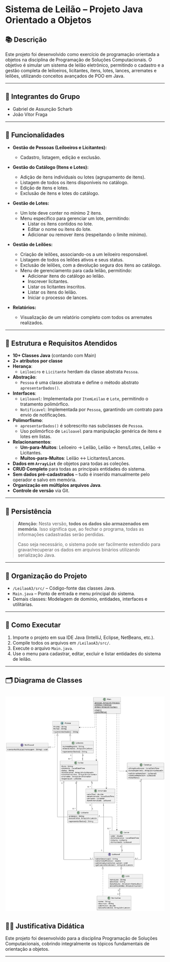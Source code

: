 # Sistema de Leilão – Projeto Java Orientado a Objetos

## 📚 Descrição

Este projeto foi desenvolvido como exercício de programação orientada a objetos na disciplina de Programação de Soluções Computacionais. O objetivo é simular um sistema de leilão eletrônico, permitindo o cadastro e a gestão completa de leiloeiros, licitantes, itens, lotes, lances, arremates e leilões, utilizando conceitos avançados de POO em Java.

---

## 👥 Integrantes do Grupo

- Gabriel de Assunção Scharb
- João Vitor Fraga

---

## 🎯 Funcionalidades

- **Gestão de Pessoas (Leiloeiros e Licitantes):**
  - Cadastro, listagem, edição e exclusão.

- **Gestão do Catálogo (Itens e Lotes):**
  - Adição de itens individuais ou lotes (agrupamento de itens).
  - Listagem de todos os itens disponíveis no catálogo.
  - Edição de itens e lotes.
  - Exclusão de itens e lotes do catálogo.

- **Gestão de Lotes:**
  - Um lote deve conter no mínimo 2 itens.
  - Menu específico para gerenciar um lote, permitindo:
    - Listar os itens contidos no lote.
    - Editar o nome ou itens do lote.
    - Adicionar ou remover itens (respeitando o limite mínimo).

- **Gestão de Leilões:**
  - Criação de leilões, associando-os a um leiloeiro responsável.
  - Listagem de todos os leilões ativos e seus status.
  - Exclusão de leilões, com a devolução segura dos itens ao catálogo.
  - Menu de gerenciamento para cada leilão, permitindo:
    - Adicionar itens do catálogo ao leilão.
    - Inscrever licitantes.
    - Listar os licitantes inscritos.
    - Listar os itens do leilão.
    - Iniciar o processo de lances.

- **Relatórios:**
  - Visualização de um relatório completo com todos os arremates realizados.

---

## 🧩 Estrutura e Requisitos Atendidos

- **10+ Classes Java** (contando com Main)
- **2+ atributos por classe**
- **Herança**:
  - `Leiloeiro` e `Licitante` herdam da classe abstrata `Pessoa`.
- **Abstração**:
  - `Pessoa` é uma classe abstrata e define o método abstrato `apresentarDados()`.
- **Interfaces**:
  - `Leiloavel`: Implementada por `ItemLeilao` e `Lote`, permitindo o tratamento polimórfico.
  - `Notificavel`: Implementada por `Pessoa`, garantindo um contrato para envio de notificações.
- **Polimorfismo**:
  - `apresentarDados()` é sobrescrito nas subclasses de `Pessoa`.
  - Uso polimórfico de `Leiloavel` para manipulação genérica de itens e lotes em listas.
- **Relacionamentos**:
  - **Um-para-Muitos**: Leiloeiro → Leilão, Leilão → Itens/Lotes, Leilão → Licitantes.
  - **Muitos-para-Muitos**: Leilão ↔ Licitantes/Lances.
- **Dados em `ArrayList`** de objetos para todas as coleções.
- **CRUD Completo** para todas as principais entidades do sistema.
- **Sem dados pré-cadastrados** – tudo é inserido manualmente pelo operador e salvo em memória.
- **Organização em múltiplos arquivos Java**.
- **Controle de versão** via Git.

---

## 💾 Persistência

> **Atenção:**
> Nesta versão, **todos os dados são armazenados em memória**. Isso significa que, ao fechar o programa, todas as informações cadastradas serão perdidas.
>
> Caso seja necessário, o sistema pode ser facilmente estendido para gravar/recuperar os dados em arquivos binários utilizando serialização Java.


---

## 📁 Organização do Projeto

- `/LeilaoA3/src/` – Código-fonte das classes Java.
- `Main.java` – Ponto de entrada e menu principal do sistema.
- Demais classes: Modelagem de domínio, entidades, interfaces e utilitárias.

---

## 📝 Como Executar

1.  Importe o projeto em sua IDE Java (IntelliJ, Eclipse, NetBeans, etc.).
2.  Compile todos os arquivos em `/LeilaoA3/src/`.
3.  Execute o arquivo `Main.java`.
4.  Use o menu para cadastrar, editar, excluir e listar entidades do sistema de leilão.

---

## 🗂️ Diagrama de Classes

![Diagrama de Classes](diagrama.png)
---

## 👨‍🏫 Justificativa Didática

Este projeto foi desenvolvido para a disciplina Programação de Soluções Computacionais, cobrindo integralmente os tópicos fundamentais de orientação a objetos.

---

